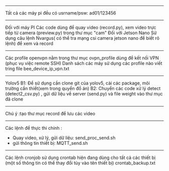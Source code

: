 *************************
Tất cả các máy pi đều có usrname/psw:  ad01/123456
*****************
Đối với máy PI
Các code dùng để quay video (record.py), xem video trực tiếp từ camera (preview.py) trong thư mục "cam"
Đối với Jetson Nano
Sử dụng  câu lệnh Nvargus( có thể tra mạng csi camera jetson nano để biết rõ lệnh) để xem và record
****************
Các profile openvpn nằm trong thư mục ovpn_profile dùng để kết nối VPN (phục vụ việc remote SSH)
Danh sách các máy sử dụng các profile nào viết tring file bee_device_ip_vpn.txt
****************
Yolov5
B1: Để sử dụng cần clone git của yolov5, cài các package, môi trường cần thiết(xem trong quyển đồ án)
B2: Chuyển các code xử lý detect (detect2_csv.py) , gửi dữ liệu về server (send.py) và file weight vào thư mục đã clone
*****************
Chú ý :tạo thư mục record để lưu các video
*****************
Các lệnh để thực thi chính :
- Quay video, xử lý, gửi dữ liệu: send_proc_send.sh
- gửi thông tin thiết bị: MQTT_send.sh
*****************
Các lệnh cronjob sử dụng crontab hiện đang dùng cho tất cả các thiết bị (một số thông tin có thể thay đổi tùy vào tên thiết bị)
crontab_backup.txt
